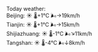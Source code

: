 Today weather:  
Beijing: ☀️ 🌡️+1°C 🌬️→19km/h  
Tianjin: ☀️ 🌡️+1°C 🌬️→15km/h  
Shijiazhuang: ☀️ 🌡️-1°C 🌬️↘11km/h  
Tangshan: ☀️ 🌡️-4°C 🌬️↓8km/h  
